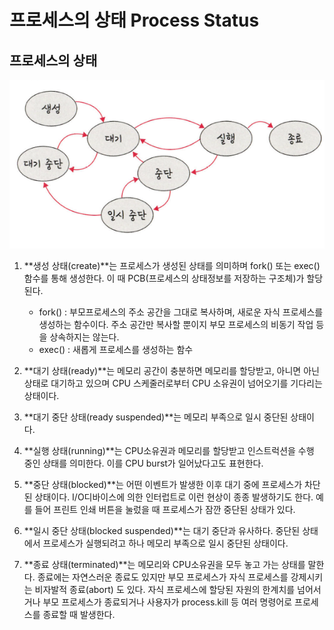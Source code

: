 # 프로세스의 상태 Process Status

## 프로세스의 상태

![Untitled](./img/ch3.3.2_1.png)

1. **생성 상태(create)**는 프로세스가 생성된 상태를 의미하며  fork() 또는 exec()함수를 통해 생성한다. 이 때  PCB(프로세스의 상태정보를 저장하는 구조체)가 할당된다.
    - fork() : 부모프로세스의 주소 공간을 그대로 복사하며, 새로운 자식 프로세스를 생성하는 함수이다. 주소 공간만 복사할 뿐이지 부모 프로세스의 비동기 작업 등을 상속하지는 않는다.
    - exec() : 새롭게 프로세스를 생성하는 함수
    
2. **대기 상태(ready)**는 메모리 공간이 충분하면 메모리를 할당받고, 아니면 아닌 상태로 대기하고 있으며  CPU 스케줄러로부터 CPU 소유권이 넘어오기를 기다리는 상태이다.

1. **대기 중단 상태(ready suspended)**는 메모리 부족으로 일시 중단된 상태이다.

1. **실행 상태(running)**는 CPU소유권과 메모리를 할당받고 인스트럭션을 수행 중인 상태를 의미한다. 이를 CPU burst가 일어났다고도 표현한다.

1. **중단 상태(blocked)**는 어떤 이벤트가 발생한 이후 대기 중에 프로세스가 차단된 상태이다. I/O디바이스에 의한 인터럽트로 이런 현상이 종종 발생하기도 한다. 예를 들어 프린트 인쇄 버튼을 눌렀을 때 프로세스가 잠깐 중단된 상태가 있다.

1. **일시 중단 상태(blocked suspended)**는 대기 중단과 유사하다. 중단된 상태에서 프로세스가 실행되려고 하나 메모리 부족으로 일시 중단된 상태이다.

1. **종료 상태(terminated)**는 메모리와 CPU소유권을 모두 놓고 가는 상태를 말한다. 종료에는 자연스러운 종료도 있지만 부모 프로세스가 자식 프로세스를 강제시키는 비자발적 종료(abort) 도 있다. 자식 프로세스에 할당된 자원의 한계치를 넘어서거나 부모 프로세스가 종료되거나 사용자가 process.kill 등 여러 명령어로 프로세스를 종료할 때 발생한다.